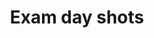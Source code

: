 ---
layout: single
author_profile: true
permalink: /friends/
title: Exam day shots
tags: [friends]
modified: 4-10-2019
comments: true
---